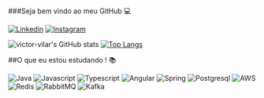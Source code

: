 ###Seja bem vindo ao meu GitHub 💻

[![Linkedin](https://img.shields.io/badge/LinkedIn-0077B5?style=for-the-badge&logo=linkedin&logoColor=white)](https://www.linkedin.com/in/victor-vilar01/)
[![Instagram](https://img.shields.io/badge/Instagram-E4405F?style=for-the-badge&logo=instagram&logoColor=white)](https://www.instagram.com/victorvilar01/)

![victor-vilar's GitHub stats](https://github-readme-stats.vercel.app/api?username=victor-vilar&show_icons=true&theme=radical)
[![Top Langs](https://github-readme-stats.vercel.app/api/top-langs/?username=victor-vilar&hide_progress=true)](https://github.com/victor-vilar/github-readme-stats)

##O que eu estou estudando ! 📚

<div style="display:inline-block">
  <img alt="Java" src="https://img.shields.io/badge/Java-ED8B00?style=for-the-badge&logo=java&logoColor=white">
  <img alt="Javascript" src="https://img.shields.io/badge/JavaScript-F7DF1E?style=for-the-badge&logo=javascript&logoColor=black">
  <img alt="Typescript" src="https://img.shields.io/badge/TypeScript-007ACC?style=for-the-badge&logo=typescript&logoColor=white">
  <img alt="Angular" src="https://img.shields.io/badge/Angular-DD0031?style=for-the-badge&logo=angular&logoColor=white">
  <img alt="Spring" src="https://img.shields.io/badge/Spring-6DB33F?style=for-the-badge&logo=spring&logoColor=white">
  <img alt="Postgresql" src="https://img.shields.io/badge/PostgreSQL-316192?style=for-the-badge&logo=postgresql&logoColor=white">
  <img alt="AWS" src="https://img.shields.io/badge/AWS-%23FF9900.svg?style=for-the-badge&logo=amazon-aws&logoColor=white">
  <img alt="Redis" src="https://img.shields.io/badge/redis-%23DD0031.svg?style=for-the-badge&logo=redis&logoColor=white">
  <img alt="RabbitMQ" src="https://img.shields.io/badge/Rabbitmq-FF6600?style=for-the-badge&logo=rabbitmq&logoColor=white">
  <img alt="Kafka" src="https://img.shields.io/badge/Apache%20Kafka-000?style=for-the-badge&logo=apachekafka">
</div>
